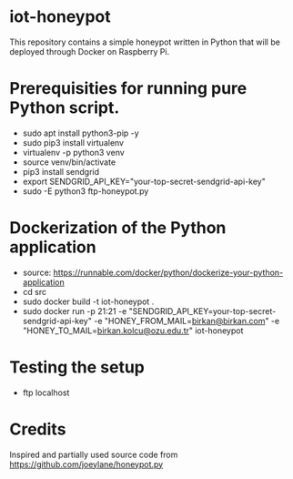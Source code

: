 # iot-honeypot
This repository contains a simple honeypot written in Python that will be deployed through Docker on Raspberry Pi.

# Prerequisities for running pure Python script.
- sudo apt install python3-pip -y
- sudo pip3 install virtualenv
- virtualenv -p python3 venv
- source venv/bin/activate
- pip3 install sendgrid
- export SENDGRID_API_KEY="your-top-secret-sendgrid-api-key"
- sudo -E python3 ftp-honeypot.py

# Dockerization of the Python application
- source: https://runnable.com/docker/python/dockerize-your-python-application
- cd src
- sudo docker build -t iot-honeypot .
- sudo docker run -p 21:21 -e "SENDGRID_API_KEY=your-top-secret-sendgrid-api-key" -e "HONEY_FROM_MAIL=birkan@birkan.com" -e "HONEY_TO_MAIL=birkan.kolcu@ozu.edu.tr" iot-honeypot

# Testing the setup
- ftp localhost

# Credits
Inspired and partially used source code from https://github.com/joeylane/honeypot.py